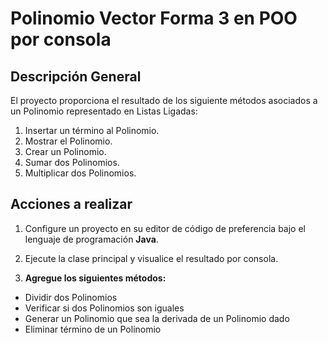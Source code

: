 # Polinomio Vector Forma 3 en POO por consola

## Descripción General

El proyecto proporciona el resultado de los siguiente métodos asociados a un Polinomio representado en Listas Ligadas:

1. Insertar un término al Polinomio.
2. Mostrar el Polinomio.
3. Crear un Polinomio.
4. Sumar dos Polinomios.
5. Multiplicar dos Polinomios.

## Acciones a realizar

1. Configure un proyecto en su editor de código de preferencia bajo el lenguaje de programación **Java**.
2. Ejecute la clase principal y visualice el resultado por consola.

3. **Agregue los siguientes métodos:**

- Dividir dos Polinomios
- Verificar si dos Polinomios son iguales
- Generar un Polinomio que sea la derivada de un Polinomio dado
- Eliminar término de un Polinomio